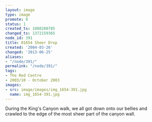 ```yaml
---
layout: image
type: image
promote: 0
status: 1
created_ts: 1080280785
changed_ts: 1372159365
node_id: 391
title: 01654 Sheer Drop
created: '2004-03-26'
changed: '2013-06-25'
aliases:
- "/node/391/"
permalink: "/node/391/"
tags:
- The Red Centre
- 2003/10 - October 2003
images:
- src: image/images/img_1654-391.jpg
  name: img_1654-391.jpg
---
```

During the King's Canyon walk, we all got down onto our bellies and crawled to the edge of the most sheer part of the canyon wall.
